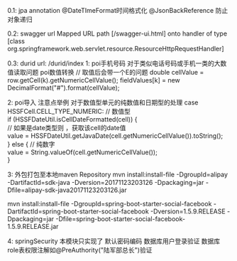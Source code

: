 0.1: jpa annotation
@DateTImeFormat时间格式化
@JsonBackReference 防止对象递归

0.2: swagger url
Mapped URL path [/swagger-ui.html] onto handler of type [class org.springframework.web.servlet.resource.ResourceHttpRequestHandler]

0.3: durid  url: /durid/index
1: poi手机号码 
对于类似电话号码或手机一类的大数值读取问题
poi数值转换
// 取值后会带一个E的问题 
double cellValue = row.getCell(k).getNumericCellValue(); 
fieldValues[k] = new DecimalFormat("#").format(cellValue); 

2: poi导入 注意点举例 
对于数值型单元的纯数值和日期型的处理 
case HSSFCell.CELL_TYPE_NUMERIC: // 数值型   
    if (HSSFDateUtil.isCellDateFormatted(cell)) {   
        //  如果是date类型则 ，获取该cell的date值   
        value = HSSFDateUtil.getJavaDate(cell.getNumericCellValue()).toString();   
    } else { // 纯数字   
        value = String.valueOf(cell.getNumericCellValue());   
}


3: 外包打包至本地maven Repository
mvn install:install-file -DgroupId=alipay -DartifactId=sdk-java -Dversion=20171123203126 -Dpackaging=jar -Dfile=alipay-sdk-java20171123203126.jar

mvn install:install-file -DgroupId=spring-boot-starter-social-facebook -DartifactId=spring-boot-starter-social-facebook -Dversion=1.5.9.RELEASE -Dpackaging=jar -Dfile=spring-boot-starter-social-facebook-1.5.9.RELEASE.jar

4: springSecurity
	本模块只实现了 默认密码编码 数据库用户登录验证 数据库role表权限注解如@PreAuthority("陆军部总长")验证
	
